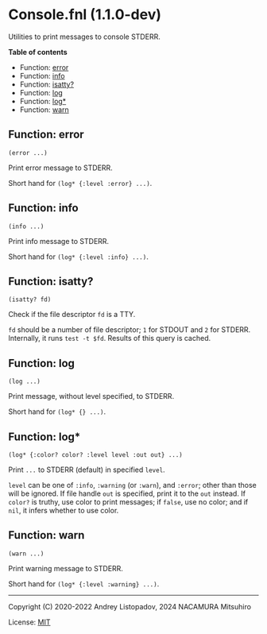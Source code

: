 # Console.fnl (1.1.0-dev)

Utilities to print messages to console STDERR.

**Table of contents**

- Function: [error](#function-error)
- Function: [info](#function-info)
- Function: [isatty?](#function-isatty)
- Function: [log](#function-log)
- Function: [log*](#function-log-1)
- Function: [warn](#function-warn)

## Function: error

```fennel
(error ...)
```

Print error message to STDERR.

Short hand for `(log* {:level :error} ...)`.

## Function: info

```fennel
(info ...)
```

Print info message to STDERR.

Short hand for `(log* {:level :info} ...)`.

## Function: isatty?

```fennel
(isatty? fd)
```

Check if the file descriptor `fd` is a TTY.

`fd` should be a number of file descriptor; `1` for STDOUT and `2` for
STDERR. Internally, it runs `test -t $fd`. Results of this query is
cached.

## Function: log

```fennel
(log ...)
```

Print message, without level specified, to STDERR.

Short hand for `(log* {} ...)`.

## Function: log*

```fennel
(log* {:color? color? :level level :out out} ...)
```

Print `...` to STDERR (default) in specified `level`.

`level` can be one of `:info`, `:warning` (or `:warn`), and `:error`;
other than those will be ignored. If file handle `out` is specified, print
it to the `out` instead. If `color?` is truthy, use color to print messages;
if `false`, use no color; and if `nil`, it infers whether to use color.

## Function: warn

```fennel
(warn ...)
```

Print warning message to STDERR.

Short hand for `(log* {:level :warning} ...)`.

---

Copyright (C) 2020-2022 Andrey Listopadov, 2024 NACAMURA Mitsuhiro

License: [MIT](https://git.sr.ht/~m15a/fnldoc/tree/main/item/LICENSE)

<!-- Generated with Fnldoc 1.1.0-dev
     https://sr.ht/~m15a/fnldoc/ -->
